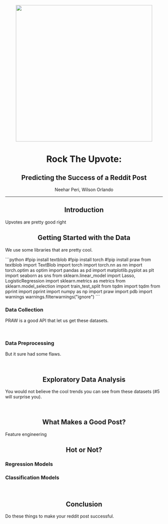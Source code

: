 <p><img style="display: block; margin-left: auto; margin-right: auto;" src="https://i.imgur.com/6tgBqqm.png" alt="" width="436" height="437" /></p>
<h1 style="text-align: center;">Rock The Upvote:</h1>
<h2 style="text-align: center;">Predicting the Success of a Reddit Post</h2>
<p style="text-align: center;">Neehar Peri, Wilson Orlando</p>
<hr />
<h2 style="text-align: center;">Introduction</h2>
<p style="text-align: left;">Upvotes are pretty good right</p>
<h2 style="text-align: center;">Getting Started with the Data</h2>
<p style="text-align: left;">We use some libraries that are pretty cool.</p>
<p>```python #!pip install textblob #!pip install torch #!pip install praw from textblob import TextBlob import torch import torch.nn as nn import torch.optim as optim import pandas as pd import matplotlib.pyplot as plt import seaborn as sns from sklearn.linear_model import Lasso, LogisticRegression import sklearn.metrics as metrics from sklearn.model_selection import train_test_split from tqdm import tqdm from pprint import pprint import numpy as np import praw import pdb import warnings warnings.filterwarnings("ignore") ```</p>
<h3 style="text-align: left;">Data Collection</h3>
<p>PRAW is a good API that let us get these datasets.</p>
<p>&nbsp;</p>
<h3 style="text-align: left;">Data Preprocessing</h3>
<p>But it sure had some flaws.</p>
<p style="text-align: center;">&nbsp;</p>
<h2 style="text-align: center;">Exploratory Data Analysis</h2>
<p>You would not believe the cool trends you can see from these datasets (#5 will surprise you).</p>
<p style="text-align: center;">&nbsp;</p>
<h2 style="text-align: center;">What Makes a Good Post?</h2>
<p style="text-align: left;">Feature engineering</p>
<h2 style="text-align: center;">Hot or Not?</h2>
<h3 style="text-align: left;">Regression Models</h3>
<h3 style="text-align: left;">Classification Models</h3>
<p style="text-align: center;">&nbsp;</p>
<h2 style="text-align: center;">Conclusion</h2>
<p>Do these things to make your reddit post successful.</p>
<p>&nbsp;</p>
<h3>&nbsp;</h3>
